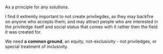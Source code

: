 As a principle for any solutions.

I find it extremly important to not create privilegdes, as they may backfire on anyone who accepts them; and may attract people who are interested in the priviledge itself and social status that comes with it rather then the field it was created for.

We need **a common ground**, an equity, not-exclusivity - not priviledges, or special treatment of inclusivity.
